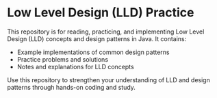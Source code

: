 # Low Level Design (LLD) Practice

This repository is for reading, practicing, and implementing Low Level Design (LLD) concepts and design patterns in Java. It contains:

- Example implementations of common design patterns
- Practice problems and solutions
- Notes and explanations for LLD concepts

Use this repository to strengthen your understanding of LLD and design patterns through hands-on coding and study.
